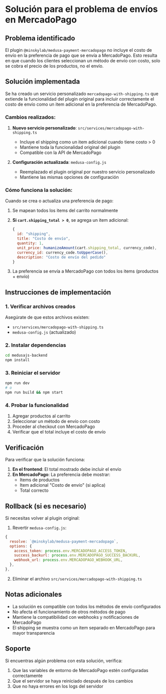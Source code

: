 # Solución para el problema de envíos en MercadoPago

## Problema identificado

El plugin `@minskylab/medusa-payment-mercadopago` no incluye el costo de envío en la preferencia de pago que se envía a MercadoPago. Esto resulta en que cuando los clientes seleccionan un método de envío con costo, solo se cobra el precio de los productos, no el envío.

## Solución implementada

Se ha creado un servicio personalizado `mercadopago-with-shipping.ts` que extiende la funcionalidad del plugin original para incluir correctamente el costo de envío como un item adicional en la preferencia de MercadoPago.

### Cambios realizados:

1. **Nuevo servicio personalizado**: `src/services/mercadopago-with-shipping.ts`
   - Incluye el shipping como un item adicional cuando tiene costo > 0
   - Mantiene toda la funcionalidad original del plugin
   - Compatible con la API de MercadoPago

2. **Configuración actualizada**: `medusa-config.js`
   - Reemplazado el plugin original por nuestro servicio personalizado
   - Mantiene las mismas opciones de configuración

### Cómo funciona la solución:

Cuando se crea o actualiza una preferencia de pago:

1. Se mapean todos los items del carrito normalmente
2. **Si `cart.shipping_total > 0`**, se agrega un item adicional:
   ```javascript
   {
     id: "shipping",
     title: "Costo de envío", 
     quantity: 1,
     unit_price: humanizeAmount(cart.shipping_total, currency_code),
     currency_id: currency_code.toUpperCase(),
     description: "Costo de envío del pedido"
   }
   ```

3. La preferencia se envía a MercadoPago con todos los items (productos + envío)

## Instrucciones de implementación

### 1. Verificar archivos creados
Asegúrate de que estos archivos existen:
- `src/services/mercadopago-with-shipping.ts`
- `medusa-config.js` (actualizado)

### 2. Instalar dependencias
```bash
cd medusajs-backend
npm install
```

### 3. Reiniciar el servidor
```bash
npm run dev
# o
npm run build && npm start
```

### 4. Probar la funcionalidad
1. Agregar productos al carrito
2. Seleccionar un método de envío con costo
3. Proceder al checkout con MercadoPago
4. Verificar que el total incluye el costo de envío

## Verificación

Para verificar que la solución funciona:

1. **En el frontend**: El total mostrado debe incluir el envío
2. **En MercadoPago**: La preferencia debe mostrar:
   - Items de productos
   - Item adicional "Costo de envío" (si aplica)
   - Total correcto

## Rollback (si es necesario)

Si necesitas volver al plugin original:

1. Revertir `medusa-config.js`:
```javascript
{
  resolve: `@minskylab/medusa-payment-mercadopago`,
  options: {
    access_token: process.env.MERCADOPAGO_ACCESS_TOKEN,
    success_backurl: process.env.MERCADOPAGO_SUCCESS_BACKURL,
    webhook_url: process.env.MERCADOPAGO_WEBHOOK_URL,
  },
},
```

2. Eliminar el archivo `src/services/mercadopago-with-shipping.ts`

## Notas adicionales

- La solución es compatible con todos los métodos de envío configurados
- No afecta el funcionamiento de otros métodos de pago
- Mantiene la compatibilidad con webhooks y notificaciones de MercadoPago
- El shipping se muestra como un item separado en MercadoPago para mayor transparencia

## Soporte

Si encuentras algún problema con esta solución, verifica:
1. Que las variables de entorno de MercadoPago estén configuradas correctamente
2. Que el servidor se haya reiniciado después de los cambios
3. Que no haya errores en los logs del servidor
